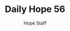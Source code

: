 ---
image: /assets/img/daily-hope-default-artwork.png
title: Daily Hope 56
number: 56
categories:
  - Daily Hope
author: Hope Staff
notes: Daily Hope 56
embed: >-
  <iframe src="https://open.spotify.com/embed/episode/5TFRc4xlGTrQBJXye7VbdD?utm_source=generator" width="400px" height="102px" frameborder=“0" scrolling=“no”></iframe>
---